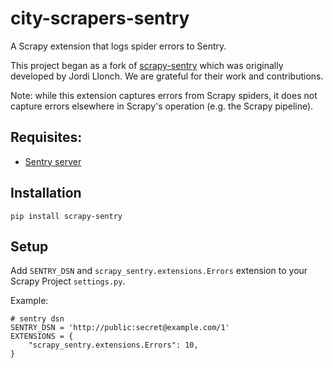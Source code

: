 city-scrapers-sentry
=============

A Scrapy extension that logs spider errors to Sentry.

This project began as a fork of [scrapy-sentry](https://github.com/llonchj/scrapy-sentry) which was originally developed by Jordi Llonch. We are grateful for their work and contributions.

Note: while this extension captures errors from Scrapy spiders, it does not capture errors elsewhere in Scrapy's operation (e.g. the Scrapy pipeline).

Requisites: 
-----------

* [Sentry server](http://www.getsentry.com/)

Installation
------------

  ```
  pip install scrapy-sentry
  ```

Setup
-----

Add `SENTRY_DSN` and `scrapy_sentry.extensions.Errors` extension to your Scrapy Project `settings.py`.

Example:

  ```
  # sentry dsn
  SENTRY_DSN = 'http://public:secret@example.com/1'
  EXTENSIONS = {
      "scrapy_sentry.extensions.Errors": 10,
  }
  ```
